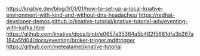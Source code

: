 https://knative.dev/blog/1/01/01/how-to-set-up-a-local-knative-environment-with-kind-and-without-dns-headaches/
https://redhat-developer-demos.github.io/knative-tutorial/knative-tutorial-adv/eventing-with-kafka.html
https://github.com/knative/docs/blob/e0657a35364a5b462f5681dfa3b267a184a5fd04/docs/eventing/broker-trigger.md#trigger
https://github.com/meteatamel/knative-tutorial
